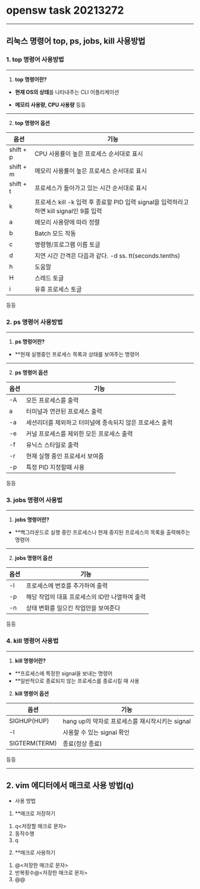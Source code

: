 # opensw task 20213272
---
## 리눅스 명령어 top, ps, jobs, kill 사용방법

### 1. top 명령어 사용방법
---

1) **top 명령어란?**

 * **현재 OS의 상태**를 나타내주는 CLI 어플리케이션

 * **메모리 사용량, CPU 사용량** 등등
---
2) **top 명령어 옵션**


|옵션|기능|
|--|-----|
|shift + p|CPU 사용률이 높은 프로세스 순서대로 표시|
|shift + m|메모리 사용률이 높은 프로세스 순서대로 표시|
|shift + t|프로세스가 돌아가고 있는 시간 순서대로 표시|
|k|프로세스 kill -k 입력 후 종료할 PID 입력 signal을 입력하라고 하면 kill signal인 9를 입력|
|a|메모리 사용량에 따라 정렬|
|b|Batch 모드 작동|
|c|명령행/프로그램 이름 토글|
|d|지연 시간 간격은 다음과 같다. -d ss. tt(seconds.tenths)|
|h|도움말|
|H|스레드 토글|
|i|유휴 프로세스 토글|


 등등

### 2. ps 명령어 사용방법
---

1) **ps 명렁어란?**

 * **현재 실행중인 프로세스 목록과 상태를 보여주는 명령어

---
2) **ps 명령어 옵션**


|옵션|기능|
|--|-----|
|-A|모든 프로세스를 출력|
|a|터미널과 연관된 프로세스 출력|
|-a|세션리더를 제외하고 터미널에 종속되지 않은 프로세스 출력|
|-e|커널 프로세스를 제외한 모든 프로세스 출력|
|-f|유닉스 스타일로 출력|
|-r|현재 실행 중인 프로세서 보여줌|
|-p|특정 PID 지정할때 사용|

등등

### 3. jobs 명령어 사용법
---

1) **jobs 명령어란?**

* **백그라운드로 실행 중인 프로세스나 현재 중지된 프로세스의 목록을 출력해주는 명령어

---
2) **jobs 명령어 옵션**


|옵션|기능|
|--|-----|
|-l|프로세스에 번호를 추가하여 출력|
|-p|해당 작업의 대표 프로세스의 ID만 나열하여 출력|
|-n|상태 변화를 일으킨 작업만을 보여준다|


등등


### 4. kill 명령어 사용법
---

1) **kill 명령어란?**

* **프로세스에 특정한 signal을 보내는 명령어
* **일반적으로 종료되지 않는 프로세스를 종료시킬 때 사용

2) **kill 명령어 옵션**


|옵션|기능|
|--|-----|
|SIGHUP(HUP)|hang up의 약자로 프로세스를 재시작시키는 signal|
|-l|사용할 수 있는 signal 확인|
|SIGTERM(TERM)|종료(정상 종료)|


등등

---

## 2. vim 에디터에서 매크로 사용 방법(q)

* 사용 방법

1) **매크로 저장하기 


1. q<저장할 매크로 문자> 
2. 동작수행
3. q


2) **매크로 사용하기


1. @<저장한 매크로 문자>
2. 반복횟수@<저장한 매크로 문자>
3. @@


